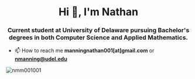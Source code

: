 <h1 align="center">Hi 👋, I'm Nathan</h1>
<h3 align="center">Current student at University of Delaware pursuing Bachelor's degrees in both Computer Science and Applied Mathematics.</h3>

- 📫 How to reach me **manningnathan001[at]gmail.com** or **nmanning@udel.edu**




<p><img align="center" src="https://github-readme-stats.vercel.app/api/top-langs?username=nmm001001&show_icons=true&locale=en&layout=compact" alt="nmm001001" /></p>
